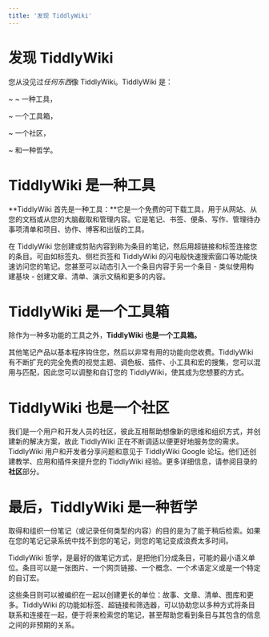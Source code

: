 ```yaml
---
title: '发现 TiddlyWiki'
---
```


# 发现 TiddlyWiki

您从没见过*任何东西*像 TiddlyWiki。TiddlyWiki 是：

~ ~ 一种工具，

 ~ 一个工具箱，

 ~ 一个社区，

 ~ 和一种哲学。

# TiddlyWiki 是一种工具

**TiddlyWiki 首先是一种工具：**它是一个免费的可下载工具，用于从网站、从您的文档或从您的大脑截取和管理内容。它是笔记、书签、便条、写作、管理待办事项清单和项目、协作、博客和出版的工具。

在 TiddlyWiki 您创建或剪贴内容到称为条目的笔记，然后用超链接和标签连接您的条目。可由如标签丸、侧栏页签和 TiddlyWiki 的闪电般快速搜索窗口等功能快速访问您的笔记。您甚至可以动态引入一个条目内容于另一个条目 - 类似使用构建基块 - 创建文章、清单、演示文稿和更多的内容。

# TiddlyWiki 是一个工具箱

除作为一种多功能的工具之外，**TiddlyWiki 也是一个工具箱。**

其他笔记产品以基本程序钩住您，然后以非常有用的功能向您收费。TiddlyWiki 有不断扩充的完全免费的视觉主题、调色板、插件、小工具和宏的搜集，您可以混用与匹配，因此您可以调整和自订您的 TiddlyWiki，使其成为您想要的方式。

# TiddlyWiki 也是一个社区

我们是一个用户和开发人员的社区，彼此互相帮助想像新的思维和组织方式，并创建新的解决方案，故此 TiddlyWiki 正在不断调适以便更好地服务您的需求。TiddlyWiki 用户和开发者分享问题和意见于 TiddlyWiki Google 论坛。他们还创建教学、应用和插件来提升您的 TiddlyWiki 经验。更多详细信息，请参阅目录的**社区**部分。

# 最后，TiddlyWiki 是一种哲学

取得和组织一份笔记（或记录任何类型的内容）的目的是为了能于稍后检索。如果在您的笔记记录系统中找不到您的笔记，则您的笔记变成浪费太多时间。

TiddlyWiki 哲学，是最好的做笔记方式，是把他们分成条目，可能的最小语义单位。条目可以是一张图片、一个网页链接、一个概念、一个术语定义或是一个特定的自订宏。

这些条目则可以被编织在一起以创建更长的单位：故事、文章、清单、图库和更多。TiddlyWiki 的功能如标签、超链接和筛选器，可以协助您以多种方式将条目联系和连接在一起，便于将来检索您的笔记，甚至帮助您看到条目与其包含的信息之间的非预期的关系。